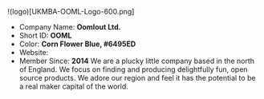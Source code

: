 !(logo)[UKMBA-OOML-Logo-600.png]
* Company Name: <b>Oomlout Ltd. </b>
* Short ID: <b>OOML</b> 
* Color: <b>Corn Flower Blue, #6495ED</b>
* Website: <b><a href=""></a></b>
* Member Since: <b>2014</b>
	We are a plucky little company based in the north of England. We focus on finding and producing delightfully fun, open source products.
	We adore our region and feel it has the potential to be a real maker capital of the world.
